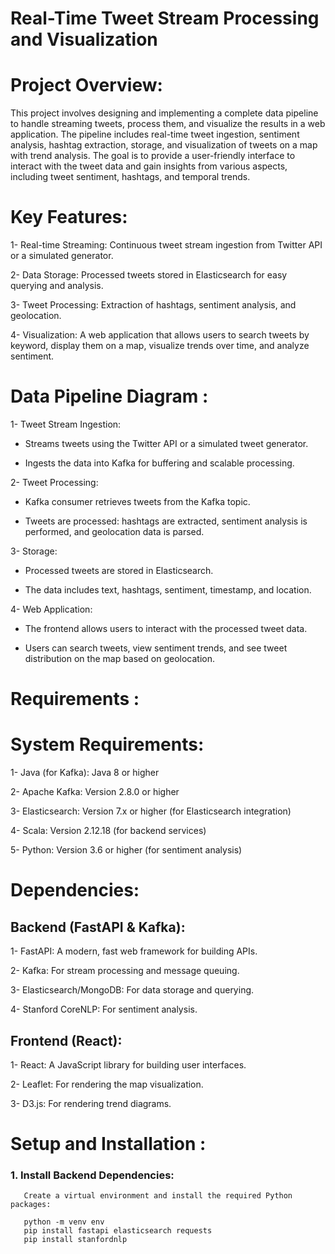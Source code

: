 # Real-Time Tweet Stream Processing and Visualization

# Project Overview:

This project involves designing and implementing a complete data pipeline to handle streaming tweets, process them, and visualize the results in a web application. The pipeline includes real-time tweet ingestion, sentiment analysis, hashtag extraction, storage, and visualization of tweets on a map with trend analysis. The goal is to provide a user-friendly interface to interact with the tweet data and gain insights from various aspects, including tweet sentiment, hashtags, and temporal trends.

# Key Features:

1- Real-time Streaming: Continuous tweet stream ingestion from Twitter API or a simulated generator.

2- Data Storage: Processed tweets stored in Elasticsearch for easy querying and analysis.

3- Tweet Processing: Extraction of hashtags, sentiment analysis, and geolocation.

4- Visualization: A web application that allows users to search tweets by keyword, display them on a map, visualize trends over time, and analyze sentiment.


# Data Pipeline Diagram :

1- Tweet Stream Ingestion:

  - Streams tweets using the Twitter API or a simulated tweet generator.

  - Ingests the data into Kafka for buffering and scalable processing.

2- Tweet Processing:

  - Kafka consumer retrieves tweets from the Kafka topic.
    
  - Tweets are processed: hashtags are extracted, sentiment analysis is performed, and geolocation data is parsed.

3- Storage:

  -  Processed tweets are stored in Elasticsearch.
    
  - The data includes text, hashtags, sentiment, timestamp, and location.

4- Web Application:

 - The frontend allows users to interact with the processed tweet data.
  
 - Users can search tweets, view sentiment trends, and see tweet distribution on the map based on geolocation.


# Requirements :

# System Requirements:

1- Java (for Kafka): Java 8 or higher

2- Apache Kafka: Version 2.8.0 or higher

3- Elasticsearch: Version 7.x or higher (for Elasticsearch integration)

4- Scala: Version 2.12.18 (for backend services)

5- Python: Version 3.6 or higher (for sentiment analysis)

# Dependencies:

## Backend (FastAPI & Kafka):

1- FastAPI: A modern, fast web framework for building APIs.

2- Kafka: For stream processing and message queuing.

3- Elasticsearch/MongoDB: For data storage and querying.

4- Stanford CoreNLP: For sentiment analysis.

## Frontend (React):

1- React: A JavaScript library for building user interfaces.

2- Leaflet: For rendering the map visualization.

3- D3.js: For rendering trend diagrams.


# Setup and Installation :

### 1. Install Backend Dependencies:

       Create a virtual environment and install the required Python packages:
       
       python -m venv env
       pip install fastapi elasticsearch requests
       pip install stanfordnlp


       


